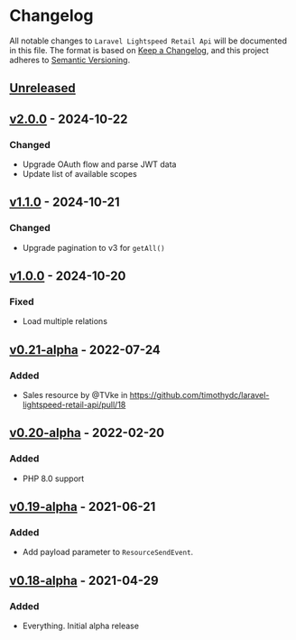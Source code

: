 # Changelog

All notable changes to `Laravel Lightspeed Retail Api` will be documented in this file.
The format is based on [Keep a Changelog](https://keepachangelog.com/en/1.0.0/),
and this project adheres to [Semantic Versioning](https://semver.org/spec/v2.0.0.html).

## [Unreleased]

## [v2.0.0] - 2024-10-22
### Changed
- Upgrade OAuth flow and parse JWT data
- Update list of available scopes

## [v1.1.0] - 2024-10-21
### Changed
- Upgrade pagination to v3 for `getAll()`

## [v1.0.0] - 2024-10-20
### Fixed
- Load multiple relations

## [v0.21-alpha] - 2022-07-24
### Added
- Sales resource by @TVke in https://github.com/timothydc/laravel-lightspeed-retail-api/pull/18

## [v0.20-alpha] - 2022-02-20
### Added
- PHP 8.0 support

## [v0.19-alpha] - 2021-06-21
### Added
- Add payload parameter to `ResourceSendEvent`.

## [v0.18-alpha] - 2021-04-29
### Added
- Everything. Initial alpha release

[Unreleased]: https://github.com/timothydc/laravel-lightspeed-retail-api/compare/v2.0.0...HEAD
[v2.0.0]: https://github.com/timothydc/laravel-lightspeed-retail-api/compare/v1.1.0...v2.0.0
[v1.1.0]: https://github.com/timothydc/laravel-lightspeed-retail-api/compare/v1.0.0...v1.1.0
[v1.0.0]: https://github.com/timothydc/laravel-lightspeed-retail-api/compare/v0.21-alpha...v1.0.0
[v0.21-alpha]: https://github.com/timothydc/laravel-lightspeed-retail-api/compare/v0.20-alpha...v0.21-alpha
[v0.20-alpha]: https://github.com/timothydc/laravel-lightspeed-retail-api/compare/v0.19-alpha...v0.20-alpha
[v0.19-alpha]: https://github.com/timothydc/laravel-lightspeed-retail-api/compare/v0.18-alpha...v0.19-alpha
[v0.18-alpha]: https://github.com/timothydc/laravel-lightspeed-ecom-product-feeds/releases/tag/v0.18-alpha
